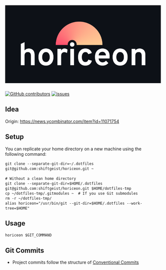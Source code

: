 # ![horiceon](.horiceon/horiceon.png)

[![GitHub contributors][shield_contrib]][contrib]
[![issues][shield_issues]][issues]

## Idea

Origin: https://news.ycombinator.com/item?id=11071754

## Setup

You can replicate your home directory on a new machine using the following command:

```shell
git clone --separate-git-dir=~/.dotfiles git@github.com:shiftgeist/horiceon.git ~

# Without a clean home directory
git clone --separate-git-dir=$HOME/.dotfiles git@github.com:shiftgeist/horiceon.git $HOME/dotfiles-tmp
cp ~/dotfiles-tmp/.gitmodules ~  # If you use Git submodules
rm -r ~/dotfiles-tmp/
alias horiceon="/usr/bin/git --git-dir=$HOME/.dotfiles --work-tree=$HOME"
```

## Usage

```shell
horiceon $GIT_COMMAND
```

## Git Commits

- Project commits follow the structure of [Conventional Commits](https://www.conventionalcommits.org/en/v1.0.0/)

[contrib]: https://github.com/shiftgeist/horiceon/graphs/contributors
[issues]: https://github.com/shiftgeist/horiceon/issues
[shield_contrib]: https://img.shields.io/github/contributors/shiftgeist/horiceon
[shield_issues]: https://img.shields.io/github/issues/shiftgeist/horiceon

